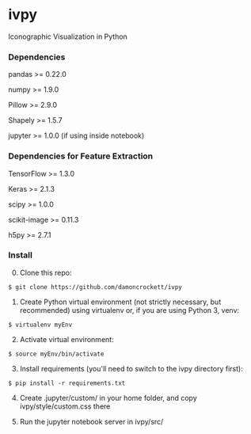 # ivpy
Iconographic Visualization in Python

### Dependencies 

pandas >= 0.22.0

numpy >= 1.9.0

Pillow >= 2.9.0

Shapely >= 1.5.7

jupyter >= 1.0.0 (if using inside notebook)

### Dependencies for Feature Extraction

TensorFlow >= 1.3.0

Keras >= 2.1.3

scipy >= 1.0.0

scikit-image >= 0.11.3

h5py >= 2.7.1

### Install

0. Clone this repo:

``$ git clone https://github.com/damoncrockett/ivpy``

1. Create Python virtual environment (not strictly necessary, but recommended) using virtualenv or, if you are using Python 3, venv:

``$ virtualenv myEnv``

2. Activate virtual environment:

``$ source myEnv/bin/activate``

3. Install requirements (you'll need to switch to the ivpy directory first):

``$ pip install -r requirements.txt``

4. Create .jupyter/custom/ in your home folder, and copy ivpy/style/custom.css there

5. Run the jupyter notebook server in ivpy/src/
